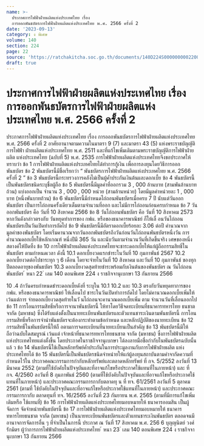 ```yaml
---
name: >-
  ประกาศการไฟฟ้าฝ่ายผลิตแห่งประเทศไทย เรื่อง 
  การออกพันธบัตรการไฟฟ้าฝ่ายผลิตแห่งประเทศไทย พ.ศ. 2566 ครั้งที่ 2
date: '2023-09-13'
category: ง พิเศษ
volume: 140
section: 224
page: 22
source: 'https://ratchakitcha.soc.go.th/documents/140D224S0000000002200.pdf'
draft: true
---
```


# ประกาศการไฟฟ้าฝ่ายผลิตแห่งประเทศไทย เรื่อง  การออกพันธบัตรการไฟฟ้าฝ่ายผลิตแห่งประเทศไทย พ.ศ. 2566 ครั้งที่ 2

ประกาศการไฟฟ้าฝ่ายผลิตแห่งประเทศไทย เรื่อง การออกพันธบัตรการไฟฟ้าฝ่ายผลิตแห่งประเทศไทย พ.ศ. 2566 ครั้งที่ 2 อาศัยอานาจตามความในมาตรา 9 (7) และมาตรา 43 (5) แห่งพระราชบัญญัติการไฟฟ้า ฝ่ายผลิตแห่งประเทศไทย พ.ศ. 2511 และที่แก้ไขเพิ่มเติมตามพระราชบัญญัติการไฟฟ้าฝ่ายผลิต แห่งประเทศไทย (ฉบับที่ 5) พ.ศ. 2535 การไฟฟ้าฝ่ายผลิตแห่งประเทศไทยจึงขอประกาศให้ทราบว่า ข้อ 1 การไฟฟ้าฝ่ายผลิตแห่งประเทศไทยได้ทำการกู้เงิน เพื่อการลงทุนโดยวิธีการออก พันธบัตร ข้อ 2 พันธบัตรนี้มีชื่อเรียกว่า “ พันธบัตรการไฟฟ้าฝ่ายผลิตแห่งประเทศไทย พ.ศ. 2566 ครั้งที่ 2 ” ข้อ 3 พันธบัตรนี้กระทรวงการคลังไม่เป็นผู้ค้ำประกันเงินต้นและดอกเบี้ย ข้อ 4 พันธบัตรนี้เป็นพันธบัตรชนิดระบุชื่อผู้ถือ ข้อ 5 พันธบัตรนี้มีมูลค่าที่ออกรวม 3 , 000 ล้านบาท (สามพันล้านบาทถ้วน) แบ่งออกเป็น จำนวน 3 , 000 , 000 หน่วย (สามล้านหน่วย) โดยมีมูลค่าหน่วยละ 1 , 000 บาท (หนึ่งพันบาทถ้วน) ข้อ 6 พันธบัตรนี้มีกำหนดไถ่ถอนพันธบัตรเมื่อครบ 7 ปี นับแต่วันออกพันธบัตร เป็นการไถ่ถอนครั้งเดียวเต็มตามจำนวนที่ออก และไม่มีการไถ่ถอนก่อนครบกำหนด ข้อ 7 วันออกพันธบัตร คือ วันที่ 10 สิงหาคม 2566 ข้อ 8 วันไถ่ถอนพันธบัตร คือ วันที่ 10 สิงหาคม 2573 หากวันดังกล่าวตรงกับ วันหยุดทำการของ กฟผ. หรือของธนาคารพาณิชย์ ก็ให้เลื่ อนวันไถ่ถอนพันธบัตรเป็นวันเปิดทำการถัดไป ข้อ 9 พันธบัตรนี้มีอัตราดอกเบี้ยร้อยละ 3.06 ต่อปี คำนวณจากมูลค่าของพันธบัตร โดยเริ่มคานวณจากวันออกพันธบัตรถึงวันก่อนวันไถ่ถอนพันธบัตรหนึ่งวัน การคำนวณดอกเบี้ยใช้หลักเกณฑ์ หนึ่งปีมี 365 วัน และนับวันตามจำนวนวันที่เกิดขึ้นจริง เศษของหนึ่งสตางค์ให้ปัดทิ้ง ข้อ 10 การไฟฟ้าฝ่ายผลิตแห่งประเทศไทยจะชาระดอกเบี้ยให้แก่ผู้ถือกรรมสิทธิ์ในพันธบัตร ตามกำหนดเวลา ดังนี้ 10.1 ดอกเบี้ยงวดแรกชำระในวันที่ 10 กุมภาพันธ์ 2567 10.2 ดอกเบี้ยงวดต่อไปชาระทุก ๆ 6 เดือน โดยจะจ่ายในวันที่ 10 สิงหาคม และวันที่ 10 กุมภาพันธ์ ของทุกปีตลอดอายุของพันธบัตร 10.3 ดอกเบี้ยงวดสุดท้ายชำระพร้อมกับเงินต้นของพันธบัตร ณ วันไถ่ถอนพันธบัตร ้ หนา 22 ่ เลม 140 ตอนพิเศษ 224 ง ราชกิจจานุเบกษา 13 กันยายน 2566

10 .4 ถ้าวันครบกำหนดชำระดอกเบี้ยดังที่ ระบุใน 10.1 10.2 และ 10.3 ตรงกับวันหยุดทาการของ กฟผ. หรือของธนาคารพาณิชย์ ให้เลื่อนไป ชาระในวันเปิดทำการถัดไป โดยไม่คานวณดอกเบี้ยเพิ่มให้ เว้นแต่การ จ่ายดอกเบี้ยงวดสุดท้ายในวั นไถ่ถอนจะคานวณดอกเบี้ยเพิ่ม ตาม จำนวนวันที่เลื่อนออกไป ข้อ 11 การโอนกรรมสิทธิ์หรือการจานาพันธบัตรนี้ ให้ทาโดยวิธีจดทะเบียนที่ธนาคารทหารไทย ธนชาต จากัด (มหาชน) ซึ่งได้รับแต่งตั้งเป็นนายทะเบียนพันธบัตรและตัวแทนชาระเงินตามพันธบัตรนี้ การโอนกรรมสิทธิ์หรือการจำนำพันธบัตรจะต้องกระทำตามข้อกำหนด และหลักปฏิบัติของนายทะเบียน ข้อ 12 กรรมสิทธิ์ในพันธบัตรนี้ให้ถื อตามการจดทะเบียนที่นายทะเบียนเป็นสำคัญ ข้อ 13 พันธบัตรนี้มิให้ถือว่าฉบับใดสมบูรณ์ เว้นแต่ เจ้าหน้าที่ธนาคารทหารไทยธนชาต จากัด (มหาชน) ซึ่งการไฟฟ้าฝ่ายผลิตแห่งประเทศไทยแต่งตั้งขึ้น โดยประกาศในราชกิจจานุเบกษา ได้ลงลายมือชื่อกำกับในพันธบัตรฉบับนั้นแล้ ว ข้อ 14 พันธบัตรนี้ใช้เป็นหลักทรัพย์ค้ำประกันในการประมูลงานกับการไฟฟ้าฝ่ายผลิต แห่งประเทศไทยได้ ข้อ 15 พันธบัตรนี้เป็นพันธบัตรชนิดจำหน่ายให้แก่ผู้ลงทุนสถาบันตามคำจากัดความที่กำหนดไว้ใน ประกาศคณะกรรมการกำกับหลักทรัพย์และตลาดหลักทรัพย์ ที่ กจ. 5/2552 ลงวันที่ 13 มีนาคม 2552 (ตามที่ใช้บังคับในปัจจุบันและที่อาจแก้ไขหรือประกาศใช้แทนที่ในภายหน้า) และ ที่ กจ. 4/2560 ลงวันที่ 8 กุมภาพันธ์ 2560 (ตามที่ใช้บังคับในปัจจุบันและที่อาจแก้ไขหรือประกาศใช้แทนที่ในภายหน้า) และประกาศคณะกรรมการกากับตลาดทุ น ที่ ทจ. 61/2561 ลงวันที่ 5 ตุลาคม 2561 (ตามที่ ใช้บังคับในปัจจุบันและที่อาจแก้ไขหรือประกาศใช้แทนที่ในภายหน้า) และประกาศคณะกรรมการกากับ ตลาดทุนที่ ทจ. 16/2565 ลงวันที่ 23 กันยายน พ.ศ. 2565 (ตามที่มีการแก้ไขเพิ่มเติมหรือ ใช้แทนที่) ข้อ 16 การไฟฟ้าฝ่ายผลิตแห่งประเทศไทยมอบหมายให้ ธนาคารออมสิน เป็นผู้จัดการ จัดจำหน่ายพันธบัตรนี้ ข้อ 17 การไฟฟ้าฝ่ายผลิตแห่งประเทศไทยมอบหมายให้ ธนาคารทหารไทยธนชาต จากัด (มหาชน) เป็นนายทะเบียนพันธบัตรและตัวแทนชาระเงินพันธบัตร ตลอดจนมีอานาจการจัดการอื่น ๆ ที่จำเป็นในการนี้ ประกาศ ณ วันที่ 17 สิงหาคม พ.ศ. 256 6 บุญญนิตย์ วงศ์รักมิตร ผู้ว่าการการไฟฟ้าฝ่ายผลิตแห่งประเทศไทย ้ หนา 23 ่ เลม 140 ตอนพิเศษ 224 ง ราชกิจจานุเบกษา 13 กันยายน 2566
